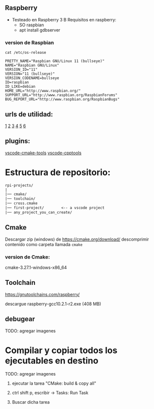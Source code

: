 
## Raspberry

- Testeado en Raspberry 3 B
Requisitos en raspberry:
    - SO raspbian
    - apt install gdbserver

### version de Raspbian
```
cat /etc/os-release

PRETTY_NAME="Raspbian GNU/Linux 11 (bullseye)"
NAME="Raspbian GNU/Linux"
VERSION_ID="11"
VERSION="11 (bullseye)"
VERSION_CODENAME=bullseye
ID=raspbian
ID_LIKE=debian
HOME_URL="http://www.raspbian.org/"
SUPPORT_URL="http://www.raspbian.org/RaspbianForums"
BUG_REPORT_URL="http://www.raspbian.org/RaspbianBugs"
```

## urls de utilidad:
[1](https://github.com/microsoft/vscode-cmake-tools/tree/main/docs)
[2](https://vector-of-bool.github.io/docs/vscode-cmake-tools/)
[3](https://vector-of-bool.github.io/docs/vscode-cmake-tools/settings.html)
[4](https://vector-of-bool.github.io/docs/vscode-cmake-tools/debugging.html)
[5](https://enes-ozturk.medium.com/remote-debugging-with-gdb-b4b0ca45b8c1)
[6](https://gnutoolchains.com/raspberry/tutorial/)


## plugins:
[vscode-cmake-tools](https://marketplace.visualstudio.com/items?itemName=ms-vscode.cmake-tools)
[vscode-cpptools](https://marketplace.visualstudio.com/items?itemName=ms-vscode.cpptools)

# Estructura de repositorio:


```txt
rpi-projects/
|
|── cmake/
|── toolchain/
|── cross.cmake
|── first-project/        <-- a vscode project
|── any_project_you_can_create/
```

## Cmake
Descargar zip (windows) de https://cmake.org/download/
descomprimir contenido como carpeta llamada `cmake`

### version de Cmake:
cmake-3.27.1-windows-x86_64

## Toolchain
https://gnutoolchains.com/raspberry/

descargue raspberry-gcc10.2.1-r2.exe (408 MB)

## debugear

TODO: agregar imagenes


# Compilar y copiar todos los ejecutables en destino

TODO: agregar imagenes

1. ejecutar la tarea "CMake: build & copy all"

2. ctrl shift p, escribir -> Tasks: Run Task

3. Buscar dicha tarea
